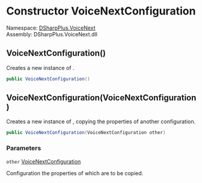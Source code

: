 # Constructor VoiceNextConfiguration

Namespace: [DSharpPlus.VoiceNext](DSharpPlus.VoiceNext.md)  
Assembly: DSharpPlus.VoiceNext.dll

## <a id="DSharpPlus_VoiceNext_VoiceNextConfiguration__ctor"></a>VoiceNextConfiguration\(\)

Creates a new instance of <xref href="DSharpPlus.VoiceNext.VoiceNextConfiguration" data-throw-if-not-resolved="false"></xref>.

```csharp
public VoiceNextConfiguration()
```

## <a id="DSharpPlus_VoiceNext_VoiceNextConfiguration__ctor_DSharpPlus_VoiceNext_VoiceNextConfiguration_"></a>VoiceNextConfiguration\(VoiceNextConfiguration\)

Creates a new instance of <xref href="DSharpPlus.VoiceNext.VoiceNextConfiguration" data-throw-if-not-resolved="false"></xref>, copying the properties of another configuration.

```csharp
public VoiceNextConfiguration(VoiceNextConfiguration other)
```

### Parameters

`other` [VoiceNextConfiguration](DSharpPlus.VoiceNext.VoiceNextConfiguration.md)

Configuration the properties of which are to be copied.

